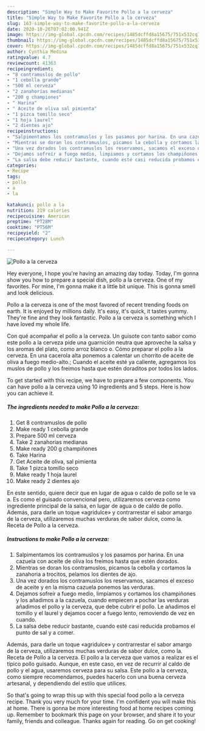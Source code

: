 ```yaml
---
description: "Simple Way to Make Favorite Pollo a la cerveza"
title: "Simple Way to Make Favorite Pollo a la cerveza"
slug: 163-simple-way-to-make-favorite-pollo-a-la-cerveza
date: 2020-10-26T07:02:00.941Z
image: https://img-global.cpcdn.com/recipes/1485dcffd8a15675/751x532cq70/pollo-a-la-cerveza-foto-principal.jpg
thumbnail: https://img-global.cpcdn.com/recipes/1485dcffd8a15675/751x532cq70/pollo-a-la-cerveza-foto-principal.jpg
cover: https://img-global.cpcdn.com/recipes/1485dcffd8a15675/751x532cq70/pollo-a-la-cerveza-foto-principal.jpg
author: Cynthia Medina
ratingvalue: 4.7
reviewcount: 41363
recipeingredient:
- "8 contramuslos de pollo"
- "1 cebolla grande"
- "500 ml cerveza"
- "2 zanahorias medianas"
- "200 g championes"
- " Harina"
- " Aceite de oliva sal pimienta"
- "1 pizca tomillo seco"
- "1 hoja laurel"
- "2 dientes ajo"
recipeinstructions:
- "Salpimentamos los contramuslos y los pasamos por harina. En una cazuela con aceite de oliva los freímos hasta que estén dorados."
- "Mientras se doran los contramuslos, picamos la cebolla y cortamos la zanahoria a trocitos, pelamos los dientes de ajo."
- "Una vez dorados los contramuslos los reservamos, sacamos el exceso de aceite y en la misma cazuela ponemos las verduras."
- "Dejamos sofreír a fuego medio, limpiamos y cortamos los champiñones y los añadimos a la cazuela, cuando empiecen a pochar las verduras añadimos el pollo y la cerveza, que debe cubrir el pollo. Le añadimos el tomillo y el laurel y dejamos cocer a fuego lento, removiendo de vez en cuando."
- "La salsa debe reducir bastante, cuando esté casi reducida probamos el punto de sal y a comer."
categories:
- Recipe
tags:
- pollo
- a
- la

katakunci: pollo a la 
nutrition: 219 calories
recipecuisine: American
preptime: "PT28M"
cooktime: "PT56M"
recipeyield: "2"
recipecategory: Lunch

---
```



![Pollo a la cerveza](https://img-global.cpcdn.com/recipes/1485dcffd8a15675/751x532cq70/pollo-a-la-cerveza-foto-principal.jpg)

Hey everyone, I hope you're having an amazing day today. Today, I'm gonna show you how to prepare a special dish, pollo a la cerveza. One of my favorites. For mine, I'm gonna make it a little bit unique. This is gonna smell and look delicious.

Pollo a la cerveza is one of the most favored of recent trending foods on earth. It is enjoyed by millions daily. It's easy, it's quick, it tastes yummy. They're fine and they look fantastic. Pollo a la cerveza is something which I have loved my whole life.

Con qué acompañar el pollo a la cerveza. Un guisote con tanto sabor como este pollo a la cerveza pide una guarnición neutra que aproveche la salsa y los aromas del plato, como arroz blanco o. Cómo preparar el pollo a la cerveza. En una cacerola alta ponemos a calentar un chorrito de aceite de oliva a fuego medio-alto.; Cuando el aceite esté ya caliente, agregamos los muslos de pollo y los freímos hasta que estén doraditos por todos los lados.


To get started with this recipe, we have to prepare a few components. You can have pollo a la cerveza using 10 ingredients and 5 steps. Here is how you can achieve it.

<!--inarticleads1-->

##### The ingredients needed to make Pollo a la cerveza:

1. Get 8 contramuslos de pollo
1. Make ready 1 cebolla grande
1. Prepare 500 ml cerveza
1. Take 2 zanahorias medianas
1. Make ready 200 g champiñones
1. Take  Harina
1. Get  Aceite de oliva, sal pimienta
1. Take 1 pizca tomillo seco
1. Make ready 1 hoja laurel
1. Make ready 2 dientes ajo


En este sentido, quiere decir que en lugar de agua o caldo de pollo se le va a. Es como el guisado convencional pero, utilizaremos cerveza como ingrediente principal de la salsa, en lugar de agua o de caldo de pollo. Además, para darle un toque «agridulce» y contrarrestar el sabor amargo de la cerveza, utilizaremos muchas verduras de sabor dulce, como la. Receta de Pollo a la cerveza. 

<!--inarticleads2-->

##### Instructions to make Pollo a la cerveza:

1. Salpimentamos los contramuslos y los pasamos por harina. En una cazuela con aceite de oliva los freímos hasta que estén dorados.
1. Mientras se doran los contramuslos, picamos la cebolla y cortamos la zanahoria a trocitos, pelamos los dientes de ajo.
1. Una vez dorados los contramuslos los reservamos, sacamos el exceso de aceite y en la misma cazuela ponemos las verduras.
1. Dejamos sofreír a fuego medio, limpiamos y cortamos los champiñones y los añadimos a la cazuela, cuando empiecen a pochar las verduras añadimos el pollo y la cerveza, que debe cubrir el pollo. Le añadimos el tomillo y el laurel y dejamos cocer a fuego lento, removiendo de vez en cuando.
1. La salsa debe reducir bastante, cuando esté casi reducida probamos el punto de sal y a comer.


Además, para darle un toque «agridulce» y contrarrestar el sabor amargo de la cerveza, utilizaremos muchas verduras de sabor dulce, como la. Receta de Pollo a la cerveza. El pollo a la cerveza que vamos a realizar es el típico pollo guisado. Aunque, en este caso, en vez de recurrir al caldo de pollo y el agua, usaremos cerveza para su salsa. Este pollo a la cerveza, como siempre recomendamos, puedes hacerlo con una buena cerveza artesanal, y dependiendo del estilo que utilices. 

So that's going to wrap this up with this special food pollo a la cerveza recipe. Thank you very much for your time. I'm confident you will make this at home. There is gonna be more interesting food at home recipes coming up. Remember to bookmark this page on your browser, and share it to your family, friends and colleague. Thanks again for reading. Go on get cooking!
